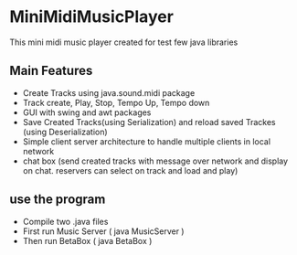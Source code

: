 # MiniMidiMusicPlayer
This mini midi music player created for test few java libraries

## Main Features
- Create Tracks using java.sound.midi package
- Track create, Play, Stop, Tempo Up, Tempo down
- GUI with swing and awt packages
- Save Created Tracks(using Serialization) and reload saved Trackes (using Deserialization)
- Simple client server architecture to handle multiple clients in local network
- chat box (send created tracks with message over network and display on chat. reservers can select on track and load and play)
	
## use the program
- Compile two .java files
- First run Music Server ( java MusicServer )
- Then run BetaBox ( java BetaBox <userName> )
